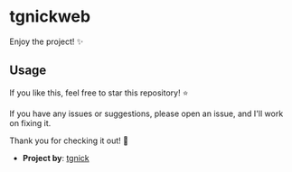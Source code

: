 # tgnickweb

Enjoy the project! ✨

## Usage
If you like this, feel free to star this repository! ⭐

If you have any issues or suggestions, please open an issue, and I'll work on fixing it.

Thank you for checking it out! 🚀

- **Project by**: [tgnick](https://github.com/tgnick)
